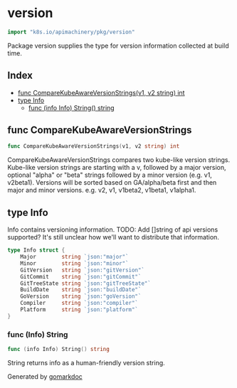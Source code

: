<!-- Code generated by gomarkdoc. DO NOT EDIT -->

# version

```go
import "k8s.io/apimachinery/pkg/version"
```

Package version supplies the type for version information collected at build time.

## Index

- [func CompareKubeAwareVersionStrings(v1, v2 string) int](<#func-comparekubeawareversionstrings>)
- [type Info](<#type-info>)
  - [func (info Info) String() string](<#func-info-string>)


## func CompareKubeAwareVersionStrings

```go
func CompareKubeAwareVersionStrings(v1, v2 string) int
```

CompareKubeAwareVersionStrings compares two kube\-like version strings. Kube\-like version strings are starting with a v, followed by a major version, optional "alpha" or "beta" strings followed by a minor version \(e.g. v1, v2beta1\). Versions will be sorted based on GA/alpha/beta first and then major and minor versions. e.g. v2, v1, v1beta2, v1beta1, v1alpha1.

## type Info

Info contains versioning information. TODO: Add \[\]string of api versions supported? It's still unclear how we'll want to distribute that information.

```go
type Info struct {
    Major        string `json:"major"`
    Minor        string `json:"minor"`
    GitVersion   string `json:"gitVersion"`
    GitCommit    string `json:"gitCommit"`
    GitTreeState string `json:"gitTreeState"`
    BuildDate    string `json:"buildDate"`
    GoVersion    string `json:"goVersion"`
    Compiler     string `json:"compiler"`
    Platform     string `json:"platform"`
}
```

### func \(Info\) String

```go
func (info Info) String() string
```

String returns info as a human\-friendly version string.



Generated by [gomarkdoc](<https://github.com/princjef/gomarkdoc>)
